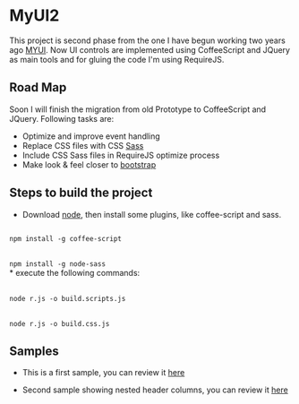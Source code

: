 MyUI2
===============================
This project is second phase from the one I have begun working two years ago <a href="http://pabloaravena.info">MYUI</a>. Now UI controls are implemented using CoffeeScript and JQuery as main tools and for gluing the code I'm using RequireJS.

Road Map
-------------------------
Soon I will finish the migration from old Prototype to CoffeeScript and JQuery. Following tasks are:

* Optimize and improve event handling
* Replace CSS files with CSS <a href="http://sass-lang.org">Sass</a>
* Include CSS Sass files in RequireJS optimize process
* Make look & feel closer to <a href="http://twitter.github.com/bootstrap/">bootstrap</a>

Steps to build the project
--------------------------------------

* Download <a href="http://nodejs.org">node</a>, then install some plugins, like coffee-script and sass.

<code>
npm install -g coffee-script
</code>
<br>
<code>
npm install -g node-sass
</code>
* execute the following commands:
<br>
<br>
<code>
node r.js -o build.scripts.js
</code>
<br>
<code>
node r.js -o build.css.js
</code>


Samples
--------
* This is a first sample, you can review it <a href="http://jsfiddle.net/paravena/Cysu8/embedded/result,js,html/">here</a>

* Second sample showing nested header columns, you can review it <a href="http://jsfiddle.net/paravena/3raSc/4/embedded/result,js,html/">here</a>


